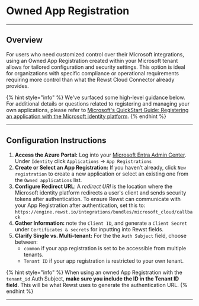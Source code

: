 # Owned App Registration

***

## Overview

For users who need customized control over their Microsoft integrations, using an Owned App Registration created within your Microsoft tenant allows for tailored configuration and security settings. This option is ideal for organizations with specific compliance or operational requirements requiring more control than what the Rewst Cloud Connector already provides.

{% hint style="info" %}
We've surfaced some high-level guidance below. For additional details or questions related to registering and managing your own applications, please refer to [Microsoft's QuickStart Guide: Registering an application with the Microsoft identity platform](https://learn.microsoft.com/en-us/entra/identity-platform/quickstart-register-app).
{% endhint %}

***

## **Configuration Instructions**

1. **Access the Azure Portal:** Log into your [Microsoft Entra Admin Center](https://entra.microsoft.com). Under `Identity` click `Applications` -> `App Registrations`
2. **Create or Select an App Registration:** If you haven’t already, click `New registration` to create a new application or select an existing one from the `Owned applications` list.
3. **Configure Redirect URL**: A _redirect URI_ is the location where the Microsoft identity platform redirects a user's client and sends security tokens after authentication. To ensure Rewst can communicate with your App Registration after authentication, set this to: `https://engine.rewst.io/integrations/bundles/microsoft_cloud/callback`
4. **Gather Information:** note the `Client ID`, and generate a `Client Secret` under `Certificates & secrets` for inputting into Rewst fields.
5. **Clarify Single vs. Multi-tenant:** For the the `Auth Subject` field, choose between:
   * `common` if your app registration is set to be accessible from multiple tenants.
   * `Tenant ID` if your app registration is restricted to your own tenant.

{% hint style="info" %}
When using an owned App Registration with the `tenant_id` Auth Subject, **make sure you include the ID in the Tenant ID field**. This will be what Rewst uses to generate the authentication URL.
{% endhint %}

***
